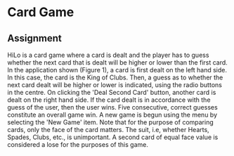 # Card Game #
## Assignment ##
HiLo is a card game where a card is dealt and the player has to guess whether the next card that is dealt will be higher or lower than the first card. In the application shown (Figure 1), a card is first dealt on the left hand side. In this case, the card is the King of Clubs. Then, a guess as to whether the next card dealt will be higher or lower is indicated, using the radio buttons in the centre. On clicking the 'Deal Second Card' button, another card is dealt on the right hand side. If the card dealt is in accordance with the guess of the user, then the user wins. Five consecutive, correct guesses constitute an overall game win. A new game is begun using the menu by selecting the 'New Game' item. Note that for the purpose of comparing cards, only the face of the card matters. The suit, i.e, whether Hearts, Spades, Clubs, etc., is unimportant. A
second card of equal face value is considered a lose for the purposes of this game.

